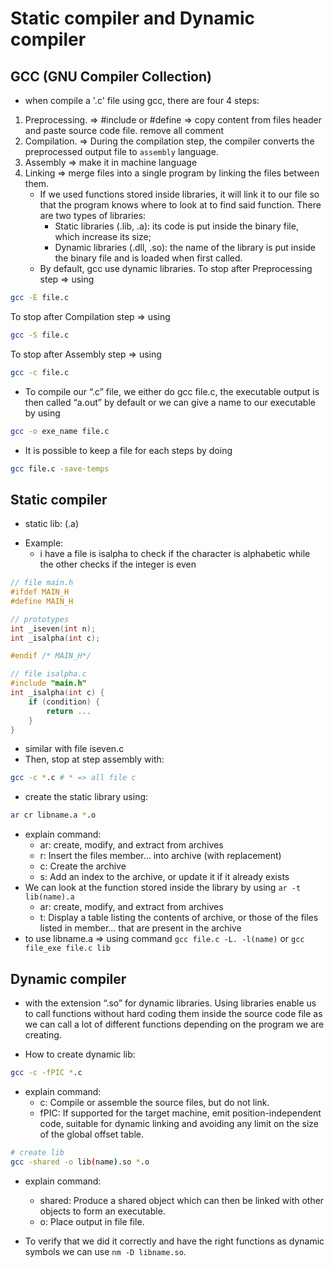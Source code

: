 # Static compiler and Dynamic compiler

## GCC (GNU Compiler Collection)

- when compile a '.c' file using gcc, there are four 4 steps:

1. Preprocessing. => #include <file> or #define => copy content from files header and paste source code file. remove all comment
2. Compilation. => During the compilation step, the compiler converts the preprocessed output file to `assembly` language.
3. Assembly => make it in machine language
4. Linking => merge files into a single program by linking the files between them.
   - If we used functions stored inside libraries, it will link it to our file so that the program knows where to look at to find said function. There are two types of libraries:
     - Static libraries (.lib, .a): its code is put inside the binary file, which increase its size;
     - Dynamic libraries (.dll, .so): the name of the library is put inside the binary file and is loaded when first called.
   - By default, gcc use dynamic libraries.
     To stop after Preprocessing step => using

```bash
gcc -E file.c
```

To stop after Compilation step => using

```bash
gcc -S file.c
```

To stop after Assembly step => using

```bash
gcc -c file.c
```

- To compile our “.c” file, we either do gcc file.c, the executable output is then called “a.out” by default or we can give a name to our executable by using

```bash
gcc -o exe_name file.c
```

- It is possible to keep a file for each steps by doing

```bash
gcc file.c -save-temps
```

## Static compiler

- static lib: (.a)

* Example:
  - i have a file is isalpha to check if the character is alphabetic while the other checks if the integer is even

```c
// file main.h
#ifdef MAIN_H
#define MAIN_H

// prototypes
int _iseven(int n);
int _isalpha(int c);

#endif /* MAIN_H*/
```

```c
// file isalpha.c
#include "main.h"
int _isalpha(int c) {
    if (condition) {
        return ...
    }
}
```

- similar with file iseven.c
- Then, stop at step assembly with:

```bash
gcc -c *.c # * => all file c
```

- create the static library using:

```bash
ar cr libname.a *.o
```

- explain command:
  - ar: create, modify, and extract from archives
  - r: Insert the files member... into archive (with replacement)
  - c: Create the archive
  - s: Add an index to the archive, or update it if it already exists
- We can look at the function stored inside the library by using `ar -t lib(name).a`
  - ar: create, modify, and extract from archives
  - t: Display a table listing the contents of archive, or those of the files listed in member... that are present in the archive
- to use libname.a => using command `gcc file.c -L. -l(name)` or `gcc file_exe file.c lib`

## Dynamic compiler

- with the extension “.so” for dynamic libraries. Using libraries enable us to call functions without hard coding them inside the source code file as we can call a lot of different functions depending on the program we are creating.

- How to create dynamic lib:

```bash
gcc -c -fPIC *.c
```

- explain command:
  - c: Compile or assemble the source files, but do not link.
  - fPIC: If supported for the target machine, emit position-independent code, suitable for dynamic linking and avoiding any limit on the size of the global offset table.

```bash
# create lib
gcc -shared -o lib(name).so *.o
```

- explain command:

  - shared: Produce a shared object which can then be linked with other objects to form an executable.
  - o: Place output in file file.

- To verify that we did it correctly and have the right functions as dynamic symbols we can use `nm -D libname.so`.
